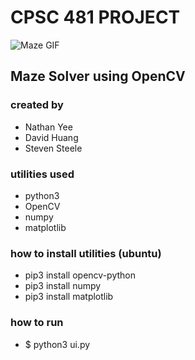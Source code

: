 # CPSC 481 PROJECT 
![Maze GIF](https://media2.giphy.com/media/0qDmx3Vl8cl9iRYuyf/giphy.gif)
## Maze Solver using OpenCV
### created by 
- Nathan Yee
- David Huang
- Steven Steele 

### utilities used 
- python3
- OpenCV
- numpy
- matplotlib

### how to install utilities (ubuntu)
- pip3 install opencv-python
- pip3 install numpy
- pip3 install matplotlib

### how to run
- $ python3 ui.py

